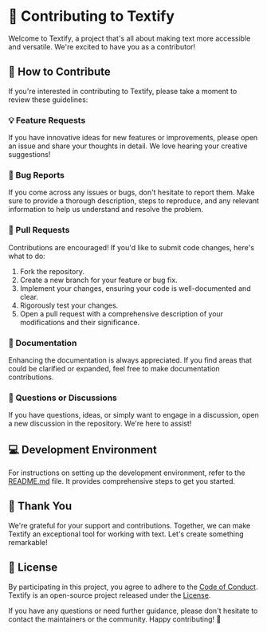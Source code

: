 # 🚀 Contributing to Textify

Welcome to Textify, a project that's all about making text more accessible and versatile. We're excited to have you as a contributor!

## 🤝 How to Contribute

If you're interested in contributing to Textify, please take a moment to review these guidelines:

### 💡 Feature Requests

If you have innovative ideas for new features or improvements, please open an issue and share your thoughts in detail. We love hearing your creative suggestions!

### 🐛 Bug Reports

If you come across any issues or bugs, don't hesitate to report them. Make sure to provide a thorough description, steps to reproduce, and any relevant information to help us understand and resolve the problem.

### 📜 Pull Requests

Contributions are encouraged! If you'd like to submit code changes, here's what to do:

1. Fork the repository.
2. Create a new branch for your feature or bug fix.
3. Implement your changes, ensuring your code is well-documented and clear.
4. Rigorously test your changes.
5. Open a pull request with a comprehensive description of your modifications and their significance.

### 📖 Documentation

Enhancing the documentation is always appreciated. If you find areas that could be clarified or expanded, feel free to make documentation contributions.

### 🤔 Questions or Discussions

If you have questions, ideas, or simply want to engage in a discussion, open a new discussion in the repository. We're here to assist!

## 💻 Development Environment

For instructions on setting up the development environment, refer to the [README.md](./README.md) file. It provides comprehensive steps to get you started.

## 🎉 Thank You

We're grateful for your support and contributions. Together, we can make Textify an exceptional tool for working with text. Let's create something remarkable!

## 📄 License

By participating in this project, you agree to adhere to the [Code of Conduct](./CODE_OF_CONDUCT.md). Textify is an open-source project released under the [License](./LICENSE).

If you have any questions or need further guidance, please don't hesitate to contact the maintainers or the community. Happy contributing! 📝
